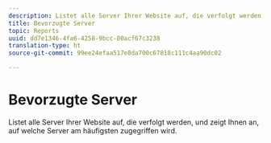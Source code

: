 ```yaml
---
description: Listet alle Server Ihrer Website auf, die verfolgt werden, und zeigt Ihnen an, auf welche Server am häufigsten zugegriffen wird.
title: Bevorzugte Server
topic: Reports
uuid: dd7e1346-4fa6-4258-9bcc-00acf67c3238
translation-type: ht
source-git-commit: 99ee24efaa517e8da700c67818c111c4aa90dc02

---
```



# Bevorzugte Server

Listet alle Server Ihrer Website auf, die verfolgt werden, und zeigt Ihnen an, auf welche Server am häufigsten zugegriffen wird.

